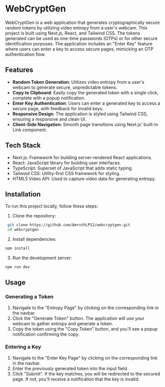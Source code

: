 
# WebCryptGen

WebCryptGen is a web application that generates cryptographically secure random tokens by utilizing video entropy from a user's webcam. This project is built using Next.js, React, and Tailwind CSS. The tokens generated can be used as one-time passwords (OTPs) or for other secure identification purposes. The application includes an "Enter Key" feature where users can enter a key to access secure pages, mimicking an OTP authentication flow.



## Features

- **Random Token Generation**: Utilizes video entropy from a user's webcam to generate secure, unpredictable tokens.
- **Copy to Clipboard**: Easily copy the generated token with a single click, complete with a popup notification.
- **Enter Key Authentication**: Users can enter a generated key to access a secure page, with feedback for invalid keys.
- **Responsive Design**: The application is styled using Tailwind CSS, ensuring a responsive and clean UI.
- **Client-Side Navigation**: Smooth page transitions using Next.js' built-in Link component.


## Tech Stack

- Next.js: Framework for building server-rendered React applications.
- React: JavaScript library for building user interfaces.
- TypeScript: Superset of JavaScript that adds static typing.
- Tailwind CSS: Utility-first CSS framework for styling.
- HTML5 Video API: Used to capture video data for generating entropy.


## Installation

To run this project locally, follow these steps:

1. Clone the repository:

```bash
 git clone https://github.com/AmruthLP12/webcryptgen.git
 cd webcryptgen
```

2. Install dependencies:

```bash
npm install
```

3. Run the development server:
```bash
npm run dev
```
    
## Usage

### Generating a Token

1. Navigate  to the "Entropy Page" by clicking on the corresponding link in the navbar.
2. Click the "Generate Token" button. The application will use your webcam to gather entropy and generate a token.
3. Copy the token using the "Copy Token" button, and you'll see a popup notification confirming the copy.

### Entering a Key
1. Navigate to the "Enter Key Page" by clicking on the corresponding link in the navbar.
2. Enter the previously generated token into the input field.
3. Click "Submit". If the key matches, you will be redirected to the secured page. If not, you'll receive a notification that the key is invalid.